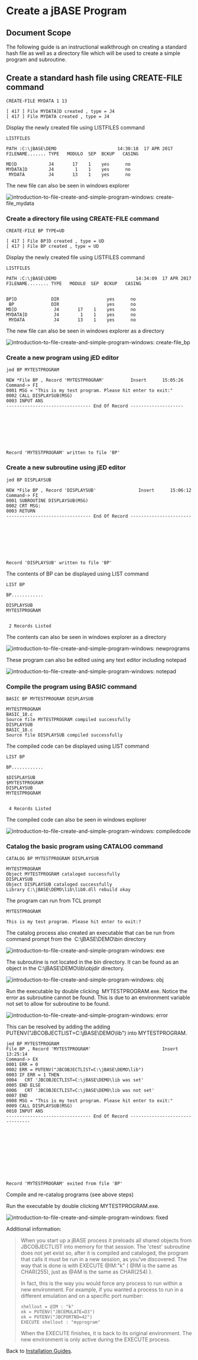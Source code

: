 # Create a jBASE Program

<PageHeader />

## Document Scope

The following guide is an instructional walkthrough on creating a standard hash file as well as a directory file which will be used to create a simple program and subroutine.

## Create a standard hash file using CREATE-FILE command

```
CREATE-FILE MYDATA 1 13

[ 417 ] File MYDATA]D created , type = J4
[ 417 ] File MYDATA created , type = J4
```

Display the newly created file using LISTFILES command

```
LISTFILES

PATH :C:\jBASE\DEMO                       14:30:18  17 APR 2017
FILENAME....... TYPE   MODULO  SEP  BCKUP   CASING

MD]D            J4       17    1    yes      no
MYDATA]D        J4        1    1    yes      no
 MYDATA         J4       13    1    yes      no
```

The new file can also be seen in windows explorer

![introduction-to-file-create-and-simple-program-windows: create-file_mydata](./create-file_mydata.png)

### Create a directory file using CREATE-FILE command

```
CREATE-FILE BP TYPE=UD

[ 417 ] File BP]D created , type = UD
[ 417 ] File BP created , type = UD
```

Display the newly created file using LISTFILES command

```
LISTFILES

PATH :C:\jBASE\DEMO                              14:34:09  17 APR 2017
FILENAME........ TYPE   MODULO  SEP  BCKUP   CASING


BP]D             DIR                  yes      no
 BP              DIR                  yes      no
MD]D              J4       17    1    yes      no
MYDATA]D          J4        1    1    yes      no
 MYDATA           J4       13    1    yes      no
```

The new file can also be seen in windows explorer as a directory

![introduction-to-file-create-and-simple-program-windows: create-file_bp](./create-file_bp.png)

### Create a new program using jED editor

```
jed BP MYTESTPROGRAM

NEW *File BP , Record 'MYTESTPROGRAM'          Insert      15:05:26
Command-> FI
0001 MSG = "This is my test program. Please hit enter to exit:"
0002 CALL DISPLAYSUB(MSG)
0003 INPUT ANS
-------------------------------- End Of Record --------------------








Record 'MYTESTPROGRAM' written to file 'BP'
```

### Create a new subroutine using jED editor

```
jed BP DISPLAYSUB

NEW *File BP , Record 'DISPLAYSUB'                Insert      15:06:12
Command-> FI
0001 SUBROUTINE DISPLAYSUB(MSG)
0002 CRT MSG:
0003 RETURN
-------------------------------- End Of Record -----------------------








Record 'DISPLAYSUB' written to file 'BP'
```

The contents of BP can be displayed using LIST command

```
LIST BP

BP............

DISPLAYSUB
MYTESTPROGRAM


 2 Records Listed
```

The contents can also be seen in windows explorer as a directory

![introduction-to-file-create-and-simple-program-windows: newprograms](./newprograms.png)

These program can also be edited using any text editor including notepad

![introduction-to-file-create-and-simple-program-windows: notepad](./notepad.png)

### Compile the program using BASIC command

```
BASIC BP MYTESTPROGRAM DISPLAYSUB

MYTESTPROGRAM
BASIC_18.c
Source file MYTESTPROGRAM compiled successfully
DISPLAYSUB
BASIC_18.c
Source file DISPLAYSUB compiled successfully
```

The compiled code can be displayed using LIST command

```
LIST BP
```

```
BP............

$DISPLAYSUB
$MYTESTPROGRAM
DISPLAYSUB
MYTESTPROGRAM


 4 Records Listed
```

The compiled code can also be seen in windows explorer

![introduction-to-file-create-and-simple-program-windows: compiledcode](./compiledcode.png)

### Catalog the basic program using CATALOG command

```
CATALOG BP MYTESTPROGRAM DISPLAYSUB

MYTESTPROGRAM
Object MYTESTPROGRAM cataloged successfully
DISPLAYSUB
Object DISPLAYSUB cataloged successfully
Library C:\jBASE\DEMO\lib\lib0.dll rebuild okay
```

The program can run from TCL prompt

```
MYTESTPROGRAM

This is my test program. Please hit enter to exit:?
```

The catalog process also created an executable that can be run from command prompt from the  C:\jBASE\DEMO\bin directory

![introduction-to-file-create-and-simple-program-windows: exe](./exe.png)

The subroutine is not located in the bin directory. It can be found as an object in the C:\jBASE\DEMO\lib\objdir directory.

![introduction-to-file-create-and-simple-program-windows: obj](./obj.png)

Run the executable by double clicking  MYTESTPROGRAM.exe. Notice the error as subroutine cannot be found. This is due to an environment variable not set to allow for subroutine to be found.

![introduction-to-file-create-and-simple-program-windows: error](./error.png)

This can be resolved by adding the adding PUTENV("JBCOBJECTLIST=C:\jBASE\DEMO\lib") into MYTESTPROGRAM.

```
jed BP MYTESTPROGRAM
File BP , Record 'MYTESTPROGRAM'                           Insert      13:25:14
Command-> EX
0001 ERR = 0
0002 ERR = PUTENV("JBCOBJECTLIST=C:\jBASE\DEMO\lib")
0003 IF ERR = 1 THEN
0004   CRT 'JBCOBJECTLIST=C:\jBASE\DEMO\lib was set'
0005 END ELSE
0006   CRT 'JBCOBJECTLIST=C:\jBASE\DEMO\lib was not set'
0007 END
0008 MSG = "This is my test program. Please hit enter to exit:"
0009 CALL DISPLAYSUB(MSG)
0010 INPUT ANS
-------------------------------- End Of Record --------------------------------











Record 'MYTESTPROGRAM' exited from file 'BP'
```

Compile and re-catalog programs (see above steps)

Run the executable by double clicking MYTESTPROGRAM.exe.

![introduction-to-file-create-and-simple-program-windows: fixed](./fixed.png)

Additional information:

> When you start up a jBASE process it preloads all shared objects from JBCOBJECTLIST into memory for that session. The 'ctest' subroutine does not yet exist so, after it is compiled and cataloged, the program that calls it must be run in a new session, as you've discovered. The way that is done is with EXECUTE @IM:"k" ( @IM is the same as CHAR(255), just as @AM is the same as CHAR(254) ).
>
> In fact, this is the way you would force any process to run within a new environment. For example, if you wanted a process to run in a different emulation and on a specific port number:
>
> ```
> shellout = @IM : "k"
> ok = PUTENV("JBCEMULATE=D3")
> ok = PUTENV("JBCPORTNO=42")
> EXECUTE shellout : "myprogram"
> ```
>
> When the EXECUTE finishes, it is back to its original environment. The new environment is only active during the EXECUTE process.

Back to [Installation Guides](./../README.md).
